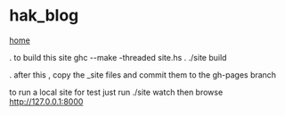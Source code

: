 # hak_blog
[home](http://smile921.github.io/hak_blog)



 .  to build this site  ghc --make -threaded site.hs 
 .  ./site build

.  after this , copy the _site files and commit them to the gh-pages branch


to run a local site for test just run ./site watch then browse http://127.0.0.1:8000
